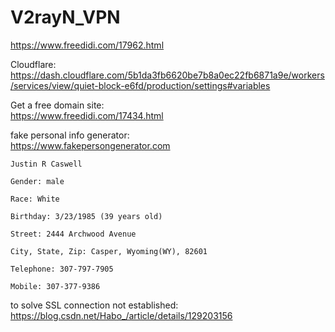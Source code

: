 # V2rayN_VPN

https://www.freedidi.com/17962.html

Cloudflare: <br>
https://dash.cloudflare.com/5b1da3fb6620be7b8a0ec22fb6871a9e/workers/services/view/quiet-block-e6fd/production/settings#variables

Get a free domain site: <br>
https://www.freedidi.com/17434.html

fake personal info generator: <br>
https://www.fakepersongenerator.com
```
Justin R Caswell

Gender: male

Race: White

Birthday: 3/23/1985 (39 years old)

Street: 2444 Archwood Avenue

City, State, Zip: Casper, Wyoming(WY), 82601

Telephone: 307-797-7905

Mobile: 307-377-9386
```

to solve SSL connection not established: <br>
https://blog.csdn.net/Habo_/article/details/129203156
